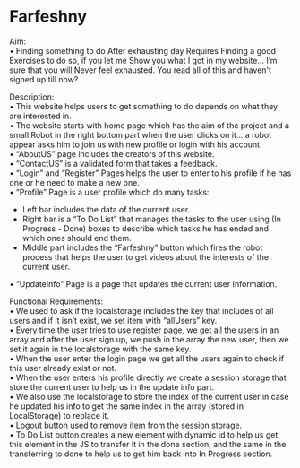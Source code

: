 # Farfeshny

Aim:<br>
•	Finding something to do After exhausting day Requires Finding a good Exercises to do so, if you let me Show you what I got in my website... I’m sure that you will Never feel exhausted.
You read all of this and haven't signed up till now?

Description:<br>
•	This website helps users to get something to do depends on what they are interested in.<br>
•	The website starts with home page which has the aim of the project and a small Robot in the right bottom part when the user clicks on it… a robot appear asks him to join us with new profile or login with his account.<br>
•	“AboutUS” page includes the creators of this website.<br>
•	“ContactUS” is a validated form that takes a feedback.<br>
•	“Login” and “Register” Pages helps the user to enter to his profile if he has one or he need to make a new one.<br>
•	“Profile” Page is a user profile which do many tasks:<br>
<ul>
  <li>Left bar includes the data of the current user.</li>
  <li>Right bar is a “To Do List” that manages the tasks to the user using (In Progress - Done) boxes to describe which tasks he has ended and which ones should end them.</li>
  <li>	Middle part includes the “Farfeshny” button which fires the robot process that helps the user to get videos about the interests of the current user.</li>
</ul>
•	“UpdateInfo” Page is a page that updates the current user Information.

Functional Requirements:<br>
•	We used to ask if the localstorage includes the key that includes of all users and if it isn’t exist, we set item with “allUsers” key.<br>
•	Every time the user tries to use register page, we get all the users in an array and after the user sign up, we push in the array the new user, then we set it again in the localstorage with the same key.<br>
•	When the user enter the login page we get all the users again to check if this user already exist or not.<br>
•	When the user enters his profile directly we create a session storage that store the current user to help us in the update info part.<br>
•	We also use the localstorage to store the index of the current user in case he updated his info to get the same index in the array (stored in LocalStorage) to replace it.<br>
•	Logout button used to remove item from the session storage.<br>
•	To Do List button creates a new element with dynamic id to help us get this element in the JS to transfer it in the done section, and the same in the transferring to done to help us to get him back into In Progress section.
